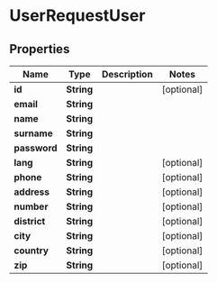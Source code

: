 
# UserRequestUser

## Properties
Name | Type | Description | Notes
------------ | ------------- | ------------- | -------------
**id** | **String** |  |  [optional]
**email** | **String** |  | 
**name** | **String** |  | 
**surname** | **String** |  | 
**password** | **String** |  | 
**lang** | **String** |  |  [optional]
**phone** | **String** |  |  [optional]
**address** | **String** |  |  [optional]
**number** | **String** |  |  [optional]
**district** | **String** |  |  [optional]
**city** | **String** |  |  [optional]
**country** | **String** |  |  [optional]
**zip** | **String** |  |  [optional]



